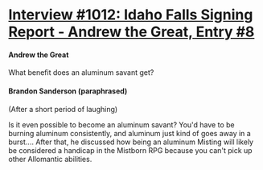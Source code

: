 # [Interview #1012: Idaho Falls Signing Report - Andrew the Great, Entry #8](https://www.theoryland.com/intvmain.php?i=1012#8)

#### Andrew the Great

What benefit does an aluminum savant get?

#### Brandon Sanderson (paraphrased)

(After a short period of laughing)

Is it even possible to become an aluminum savant? You'd have to be burning aluminum consistently, and aluminum just kind of goes away in a burst.... After that, he discussed how being an aluminum Misting will likely be considered a handicap in the Mistborn RPG because you can't pick up other Allomantic abilities.

